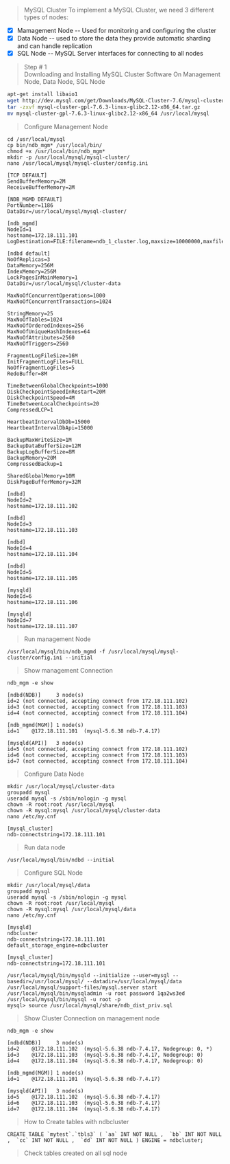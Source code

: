 >MySQL Cluster
To implement a MySQL Cluster, we need 3 different types of nodes:
- [x] Mamagement Node -- Used for monitoring and configuring the cluster
- [x] Data Node -- used to store the data they provide automatic sharding and can handle replication
- [x] SQL Node -- MySQL Server interfaces for connecting to all nodes

>Step # 1 <br />
Downloading and Installing MySQL Cluster Software 
On Management Node, Data Node, SQL Node
```bash
apt-get install libaio1
wget http://dev.mysql.com/get/Downloads/MySQL-Cluster-7.6/mysql-cluster-gpl-7.6.3-linux-glibc2.12-x86_64.tar.gz
tar -zxvf mysql-cluster-gpl-7.6.3-linux-glibc2.12-x86_64.tar.gz
mv mysql-cluster-gpl-7.6.3-linux-glibc2.12-x86_64 /usr/local/mysql
```
>Configure Management Node
```
cd /usr/local/mysql
cp bin/ndb_mgm* /usr/local/bin/
chmod +x /usr/local/bin/ndb_mgm*
mkdir -p /usr/local/mysql/mysql-cluster/
nano /usr/local/mysql/mysql-cluster/config.ini

[TCP DEFAULT]
SendBufferMemory=2M
ReceiveBufferMemory=2M

[NDB_MGMD DEFAULT]
PortNumber=1186
DataDir=/usr/local/mysql/mysql-cluster/

[ndb_mgmd]
NodeId=1
hostname=172.18.111.101
LogDestination=FILE:filename=ndb_1_cluster.log,maxsize=10000000,maxfiles=6

[ndbd default]
NoOfReplicas=3
DataMemory=256M
IndexMemory=256M
LockPagesInMainMemory=1
DataDir=/usr/local/mysql/cluster-data

MaxNoOfConcurrentOperations=1000
MaxNoOfConcurrentTransactions=1024

StringMemory=25
MaxNoOfTables=1024
MaxNoOfOrderedIndexes=256
MaxNoOfUniqueHashIndexes=64
MaxNoOfAttributes=2560
MaxNoOfTriggers=2560

FragmentLogFileSize=16M
InitFragmentLogFiles=FULL
NoOfFragmentLogFiles=5
RedoBuffer=8M

TimeBetweenGlobalCheckpoints=1000
DiskCheckpointSpeedInRestart=20M
DiskCheckpointSpeed=4M
TimeBetweenLocalCheckpoints=20
CompressedLCP=1

HeartbeatIntervalDbDb=15000
HeartbeatIntervalDbApi=15000

BackupMaxWriteSize=1M
BackupDataBufferSize=12M
BackupLogBufferSize=8M
BackupMemory=20M
CompressedBackup=1

SharedGlobalMemory=10M
DiskPageBufferMemory=32M

[ndbd]
NodeId=2
hostname=172.18.111.102
   
[ndbd]
NodeId=3
hostname=172.18.111.103
   
[ndbd]
NodeId=4
hostname=172.18.111.104

[ndbd]
NodeId=5
hostname=172.18.111.105
   
[mysqld]
NodeId=6
hostname=172.18.111.106
   
[mysqld]
NodeId=7
hostname=172.18.111.107

```
> Run management Node
```Shell
/usr/local/mysql/bin/ndb_mgmd -f /usr/local/mysql/mysql-cluster/config.ini --initial
```
> Show management Connection
```
ndb_mgm -e show

[ndbd(NDB)]     3 node(s)
id=2 (not connected, accepting connect from 172.18.111.102)
id=3 (not connected, accepting connect from 172.18.111.103)
id=4 (not connected, accepting connect from 172.18.111.104)

[ndb_mgmd(MGM)] 1 node(s)
id=1    @172.18.111.101  (mysql-5.6.38 ndb-7.4.17)

[mysqld(API)]   3 node(s)
id=5 (not connected, accepting connect from 172.18.111.102)
id=6 (not connected, accepting connect from 172.18.111.103)
id=7 (not connected, accepting connect from 172.18.111.104)

```
>Configure Data Node
```
mkdir /usr/local/mysql/cluster-data
groupadd mysql
useradd mysql -s /sbin/nologin -g mysql
chown -R root:root /usr/local/mysql
chown -R mysql:mysql /usr/local/mysql/cluster-data
nano /etc/my.cnf

[mysql_cluster]
ndb-connectstring=172.18.111.101
```
> Run data node
```
/usr/local/mysql/bin/ndbd --initial
```
>Configure SQL Node
```
mkdir /usr/local/mysql/data
groupadd mysql
useradd mysql -s /sbin/nologin -g mysql
chown -R root:root /usr/local/mysql
chown -R mysql:mysql /usr/local/mysql/data
nano /etc/my.cnf

[mysqld]
ndbcluster
ndb-connectstring=172.18.111.101
default_storage_engine=ndbcluster

[mysql_cluster]
ndb-connectstring=172.18.111.101

/usr/local/mysql/bin/mysqld --initialize --user=mysql --basedir=/usr/local/mysql/ --datadir=/usr/local/mysql/data
/usr/local/mysql/support-files/mysql.server start
/usr/local/mysql/bin/mysqladmin -u root password 1qa2ws3ed
/usr/local/mysql/bin/mysql -u root -p
mysql> source /usr/local/mysql/share/ndb_dist_priv.sql
```
> Show Cluster Connection on management node
```
ndb_mgm -e show

[ndbd(NDB)]     3 node(s)
id=2    @172.18.111.102  (mysql-5.6.38 ndb-7.4.17, Nodegroup: 0, *)
id=3    @172.18.111.103  (mysql-5.6.38 ndb-7.4.17, Nodegroup: 0)
id=4    @172.18.111.104  (mysql-5.6.38 ndb-7.4.17, Nodegroup: 0)

[ndb_mgmd(MGM)] 1 node(s)
id=1    @172.18.111.101  (mysql-5.6.38 ndb-7.4.17)

[mysqld(API)]   3 node(s)
id=5    @172.18.111.102  (mysql-5.6.38 ndb-7.4.17)
id=6    @172.18.111.103  (mysql-5.6.38 ndb-7.4.17)
id=7    @172.18.111.104  (mysql-5.6.38 ndb-7.4.17)
```
> How to Create tables with ndbcluster
```
CREATE TABLE `mytest`.`tbls3` ( `aa` INT NOT NULL ,  `bb` INT NOT NULL ,  `cc` INT NOT NULL ,  `dd` INT NOT NULL ) ENGINE = ndbcluster;
```
> Check tables created on all sql node
